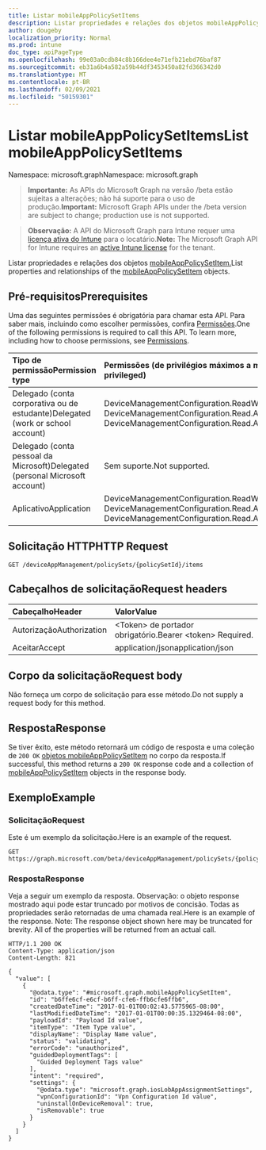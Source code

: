 ```yaml
---
title: Listar mobileAppPolicySetItems
description: Listar propriedades e relações dos objetos mobileAppPolicySetItem.
author: dougeby
localization_priority: Normal
ms.prod: intune
doc_type: apiPageType
ms.openlocfilehash: 99e03a0cdb84c8b166dee4e71efb21ebd76baf87
ms.sourcegitcommit: eb31a6b4a582a59b44df3453450a82fd366342d0
ms.translationtype: MT
ms.contentlocale: pt-BR
ms.lasthandoff: 02/09/2021
ms.locfileid: "50159301"
---
```

# <a name="list-mobileapppolicysetitems"></a><span data-ttu-id="b3298-103">Listar mobileAppPolicySetItems</span><span class="sxs-lookup"><span data-stu-id="b3298-103">List mobileAppPolicySetItems</span></span>

<span data-ttu-id="b3298-104">Namespace: microsoft.graph</span><span class="sxs-lookup"><span data-stu-id="b3298-104">Namespace: microsoft.graph</span></span>

> <span data-ttu-id="b3298-105">**Importante:** As APIs do Microsoft Graph na versão /beta estão sujeitas a alterações; não há suporte para o uso de produção.</span><span class="sxs-lookup"><span data-stu-id="b3298-105">**Important:** Microsoft Graph APIs under the /beta version are subject to change; production use is not supported.</span></span>

> <span data-ttu-id="b3298-106">**Observação:** A API do Microsoft Graph para Intune requer uma [licença ativa do Intune](https://go.microsoft.com/fwlink/?linkid=839381) para o locatário.</span><span class="sxs-lookup"><span data-stu-id="b3298-106">**Note:** The Microsoft Graph API for Intune requires an [active Intune license](https://go.microsoft.com/fwlink/?linkid=839381) for the tenant.</span></span>

<span data-ttu-id="b3298-107">Listar propriedades e relações dos objetos [mobileAppPolicySetItem.](../resources/intune-policyset-mobileapppolicysetitem.md)</span><span class="sxs-lookup"><span data-stu-id="b3298-107">List properties and relationships of the [mobileAppPolicySetItem](../resources/intune-policyset-mobileapppolicysetitem.md) objects.</span></span>

## <a name="prerequisites"></a><span data-ttu-id="b3298-108">Pré-requisitos</span><span class="sxs-lookup"><span data-stu-id="b3298-108">Prerequisites</span></span>
<span data-ttu-id="b3298-p101">Uma das seguintes permissões é obrigatória para chamar esta API. Para saber mais, incluindo como escolher permissões, confira [Permissões](/graph/permissions-reference).</span><span class="sxs-lookup"><span data-stu-id="b3298-p101">One of the following permissions is required to call this API. To learn more, including how to choose permissions, see [Permissions](/graph/permissions-reference).</span></span>

|<span data-ttu-id="b3298-111">Tipo de permissão</span><span class="sxs-lookup"><span data-stu-id="b3298-111">Permission type</span></span>|<span data-ttu-id="b3298-112">Permissões (de privilégios máximos a mínimos)</span><span class="sxs-lookup"><span data-stu-id="b3298-112">Permissions (from most to least privileged)</span></span>|
|:---|:---|
|<span data-ttu-id="b3298-113">Delegado (conta corporativa ou de estudante)</span><span class="sxs-lookup"><span data-stu-id="b3298-113">Delegated (work or school account)</span></span>|<span data-ttu-id="b3298-114">DeviceManagementConfiguration.ReadWrite.All, DeviceManagementConfiguration.Read.All</span><span class="sxs-lookup"><span data-stu-id="b3298-114">DeviceManagementConfiguration.ReadWrite.All, DeviceManagementConfiguration.Read.All</span></span>|
|<span data-ttu-id="b3298-115">Delegado (conta pessoal da Microsoft)</span><span class="sxs-lookup"><span data-stu-id="b3298-115">Delegated (personal Microsoft account)</span></span>|<span data-ttu-id="b3298-116">Sem suporte.</span><span class="sxs-lookup"><span data-stu-id="b3298-116">Not supported.</span></span>|
|<span data-ttu-id="b3298-117">Aplicativo</span><span class="sxs-lookup"><span data-stu-id="b3298-117">Application</span></span>|<span data-ttu-id="b3298-118">DeviceManagementConfiguration.ReadWrite.All, DeviceManagementConfiguration.Read.All</span><span class="sxs-lookup"><span data-stu-id="b3298-118">DeviceManagementConfiguration.ReadWrite.All, DeviceManagementConfiguration.Read.All</span></span>|

## <a name="http-request"></a><span data-ttu-id="b3298-119">Solicitação HTTP</span><span class="sxs-lookup"><span data-stu-id="b3298-119">HTTP Request</span></span>
<!-- {
  "blockType": "ignored"
}
-->
``` http
GET /deviceAppManagement/policySets/{policySetId}/items
```

## <a name="request-headers"></a><span data-ttu-id="b3298-120">Cabeçalhos de solicitação</span><span class="sxs-lookup"><span data-stu-id="b3298-120">Request headers</span></span>
|<span data-ttu-id="b3298-121">Cabeçalho</span><span class="sxs-lookup"><span data-stu-id="b3298-121">Header</span></span>|<span data-ttu-id="b3298-122">Valor</span><span class="sxs-lookup"><span data-stu-id="b3298-122">Value</span></span>|
|:---|:---|
|<span data-ttu-id="b3298-123">Autorização</span><span class="sxs-lookup"><span data-stu-id="b3298-123">Authorization</span></span>|<span data-ttu-id="b3298-124">&lt;Token&gt; de portador obrigatório.</span><span class="sxs-lookup"><span data-stu-id="b3298-124">Bearer &lt;token&gt; Required.</span></span>|
|<span data-ttu-id="b3298-125">Aceitar</span><span class="sxs-lookup"><span data-stu-id="b3298-125">Accept</span></span>|<span data-ttu-id="b3298-126">application/json</span><span class="sxs-lookup"><span data-stu-id="b3298-126">application/json</span></span>|

## <a name="request-body"></a><span data-ttu-id="b3298-127">Corpo da solicitação</span><span class="sxs-lookup"><span data-stu-id="b3298-127">Request body</span></span>
<span data-ttu-id="b3298-128">Não forneça um corpo de solicitação para esse método.</span><span class="sxs-lookup"><span data-stu-id="b3298-128">Do not supply a request body for this method.</span></span>

## <a name="response"></a><span data-ttu-id="b3298-129">Resposta</span><span class="sxs-lookup"><span data-stu-id="b3298-129">Response</span></span>
<span data-ttu-id="b3298-130">Se tiver êxito, este método retornará um código de resposta e uma coleção de `200 OK` [objetos mobileAppPolicySetItem](../resources/intune-policyset-mobileapppolicysetitem.md) no corpo da resposta.</span><span class="sxs-lookup"><span data-stu-id="b3298-130">If successful, this method returns a `200 OK` response code and a collection of [mobileAppPolicySetItem](../resources/intune-policyset-mobileapppolicysetitem.md) objects in the response body.</span></span>

## <a name="example"></a><span data-ttu-id="b3298-131">Exemplo</span><span class="sxs-lookup"><span data-stu-id="b3298-131">Example</span></span>

### <a name="request"></a><span data-ttu-id="b3298-132">Solicitação</span><span class="sxs-lookup"><span data-stu-id="b3298-132">Request</span></span>
<span data-ttu-id="b3298-133">Este é um exemplo da solicitação.</span><span class="sxs-lookup"><span data-stu-id="b3298-133">Here is an example of the request.</span></span>
``` http
GET https://graph.microsoft.com/beta/deviceAppManagement/policySets/{policySetId}/items
```

### <a name="response"></a><span data-ttu-id="b3298-134">Resposta</span><span class="sxs-lookup"><span data-stu-id="b3298-134">Response</span></span>
<span data-ttu-id="b3298-p102">Veja a seguir um exemplo da resposta. Observação: o objeto response mostrado aqui pode estar truncado por motivos de concisão. Todas as propriedades serão retornadas de uma chamada real.</span><span class="sxs-lookup"><span data-stu-id="b3298-p102">Here is an example of the response. Note: The response object shown here may be truncated for brevity. All of the properties will be returned from an actual call.</span></span>
``` http
HTTP/1.1 200 OK
Content-Type: application/json
Content-Length: 821

{
  "value": [
    {
      "@odata.type": "#microsoft.graph.mobileAppPolicySetItem",
      "id": "b6ffe6cf-e6cf-b6ff-cfe6-ffb6cfe6ffb6",
      "createdDateTime": "2017-01-01T00:02:43.5775965-08:00",
      "lastModifiedDateTime": "2017-01-01T00:00:35.1329464-08:00",
      "payloadId": "Payload Id value",
      "itemType": "Item Type value",
      "displayName": "Display Name value",
      "status": "validating",
      "errorCode": "unauthorized",
      "guidedDeploymentTags": [
        "Guided Deployment Tags value"
      ],
      "intent": "required",
      "settings": {
        "@odata.type": "microsoft.graph.iosLobAppAssignmentSettings",
        "vpnConfigurationId": "Vpn Configuration Id value",
        "uninstallOnDeviceRemoval": true,
        "isRemovable": true
      }
    }
  ]
}
```




